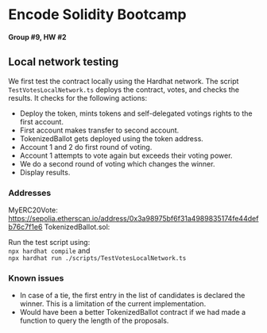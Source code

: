 # Encode Solidity Bootcamp 
#### Group #9, HW #2

## Local network testing

We first test the contract locally using the Hardhat network. The script `TestVotesLocalNetwork.ts` deploys the contract, votes, and checks the results. It checks for the following actions:

* Deploy the token, mints tokens and self-delegated votings rights to the first account.
* First account makes transfer to second account.
* TokenizedBallot gets deployed using the token address.
* Account 1 and 2 do first round of voting.
* Account 1 attempts to vote again but exceeds their voting power.
* We do a second round of voting which changes the winner.
* Display results.

### Addresses
MyERC20Vote: https://sepolia.etherscan.io/address/0x3a98975bf6f31a4989835174fe44defb76c7f1e6
TokenizedBallot.sol: 

Run the test script using: \
`npx hardhat compile` and \
`npx hardhat run ./scripts/TestVotesLocalNetwork.ts` 

### Known issues

* In case of a tie, the first entry in the list of candidates is declared the winner. This is a limitation of the current implementation.
* Would have been a better TokenizedBallot contract if we had made a function to query the length of the proposals. 